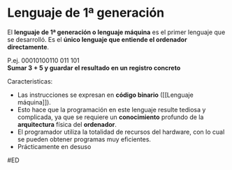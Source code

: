 # Lenguaje de 1ª generación
El **lenguaje de 1ª generación o lenguaje máquina** es el primer lenguaje que se desarrolló. Es el **único lenguaje que entiende el ordenador directamente**.

P.ej.
00010100110 011 101  
**Sumar 3 + 5 y guardar el resultado en un registro concreto**

Caracteristicas:
- Las instrucciones se expresan en **código binario** ([[Lenguaje máquina]]).
- Esto hace que la programación en este lenguaje resulte tediosa y complicada, ya que se requiere un **conocimiento** profundo de la **arquitectura** física del **ordenador**.
- El programador utiliza la totalidad de recursos del hardware, con lo cual se pueden obtener programas muy eficientes.
- Prácticamente en desuso

#ED